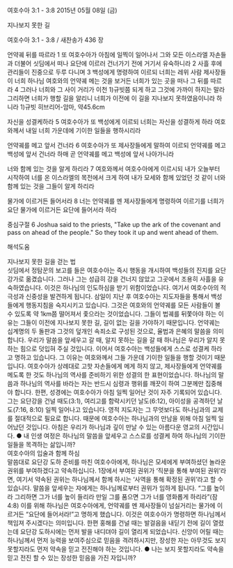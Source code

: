 여호수아 3:1 - 3:8 
2015년 05월 08일 (금)

지나보지 못한 길 



여호수아 3:1 - 3:8 / 새찬송가 436 장


언약궤 뒤를 따르라
1 또 여호수아가 아침에 일찍이 일어나서 그와 모든 이스라엘 자손들과 더불어 싯딤에서 떠나 요단에 이르러 건너가기 전에 거기서 유숙하니라 2 사흘 후에 관리들이 진중으로 두루 다니며 3 백성에게 명령하여 이르되 너희는 레위 사람 제사장들이 너희 하나님 여호와의 언약궤 메는 것을 보거든 너희가 있는 곳을 떠나 그 뒤를 따르라 
4 그러나 너희와 그 사이 거리가 이천 1)규빗쯤 되게 하고 그것에 가까이 하지는 말라 그리하면 너희가 행할 길을 알리니 너희가 이전에 이 길을 지나보지 못하였음이니라 하니라  1)규빗 히브리어-암마, 약45.6cm


자신을 성결케하라 
5 여호수아가 또 백성에게 이르되 너희는 자신을 성결하게 하라 여호와께서 내일 너희 가운데에 기이한 일들을 행하시리라 

언약궤를 메고 앞서 건너라
6 여호수아가 또 제사장들에게 말하여 이르되 언약궤를 메고 백성에 앞서 건너라 하매 곧 언약궤를 메고 백성에 앞서 나아가니라 

너와 함께 있는 것을 알게 하리라 
7 여호와께서 여호수아에게 이르시되 내가 오늘부터 시작하여 너를 온 이스라엘의 목전에서 크게 하여 내가 모세와 함께 있었던 것 같이 너와 함께 있는 것을 그들이 알게 하리라 

물가에 이르거든 들어서라
8 너는 언약궤를 멘 제사장들에게 명령하여 이르기를 너희가 요단 물가에 이르거든 요단에 들어서라 하라 

중심구절 6 Joshua said to the priests, "Take up the ark of the covenant and pass on ahead of the people." So they took it up and went ahead of them.

해석도움





지나보지 못한 길을 걷는 법  
싯딤에서 정탐꾼의 보고를 들은 여호수아는 즉시 행동을 개시하여 백성들의 진지를 요단강가로 옮겼습니다. 그러나 그는 성급히 강을 건너지 않았고 그곳에서 조용히 사흘을 유숙하였습니다. 이것은 하나님의 인도하심을 받기 위함이었습니다. 여기서 여호수아의 적극성과 신중성을 발견하게 됩니다. 삼일이 지난 후 여호수아는 지도자들을 통해서 백성들에게 행동지침을 숙지시키고 있습니다. 그것은 여호와의 언약궤를 모든 사람들이 볼 수 있도록 약 1km쯤 떨어져서 좇으라는 것이었습니다. 그들이 법궤를 뒤쫓아야 하는 이유는 그들이 이전에 지나보지 못한 길, 길이 없는 길을 가야하기 때문입니다. 언약궤는 십계명의 두 돌판과 그것의 덮개인 속죄소로 구성된 것으로, 율법과 은혜의 말씀을 의미합니다. 우리가 말씀을 앞세우고 갈 때, 알지 못하는 길을 갈 때 하나님은 우리가 알지 못하는 힘으로 덧입혀 주실 것입니다. 이어서 여호수아는 백성들에게 스스로 성결케 하라고 명하고 있습니다. 그 이유는 여호와께서 그들 가운데 기이한 일들을 행할 것이기 때문입니다. 여호수아가 상례대로 고핫 자손들에게 메게 하지 않고, 제사장들에게 언약궤를 메도록 한 것도 하나님의 역사를 준비하기 위한 성결의 한 표현이었습니다.  하나님의 말씀과 하나님의 역사를 바라는 자는 반드시 심령과 행위를 깨끗이 하여 그분께만 집중해야 합니다. 한편, 성경에는 여호수아가 아침 일찍 일어난 것이 자주 기록되어 있습니다. 그는 요단강을 건널 때도(3:1), 여리고를 함락시키던 날도(6:12), 아이성을 공격하던 날도(7:16, 8:10) 일찍 일어나고 있습니다. 영적 지도자는 그 무엇보다도 하나님과의 교제를 절대적으로 필요로 합니다. 때문에 여호수아는 하나님과의 만남을 위해 아침 일찍 일어났던 것입니다. 아침은 우리가 하나님과 깊이 만날 수 있는 아름다운 영교의 시간입니다. 
●  내 인생 여정은 하나님의 말씀을 앞세우고 스스로를 성결케 하여 하나님의 기이한 일들을 목격하는 삶입니까?    
여호수아의 입술과 함께 하심  
말씀대로 요단강 도하 준비를 마친 여호수아에게, 하나님은 모세에게 부여하셨던 놀라운 권위를 부여하겠다고 약속하십니다. 1장에서 부여된 권위가 ‘직분을 통해 부여된 권위’라면, 여기서 약속된 권위는 하나님께서 함께 하시는 ‘사역을 통해 확정된 권위’라고 할 수 있습니다. 말씀을 앞세우는 자에게는 하나님께로부터 권위가 임하게 됩니다. “그를 높이라 그리하면 그가 너를 높이 들리라 만일 그를 품으면 그가 너를 영화롭게 하리라”(잠4:8) 이를  위해 하나님은 여호수아에게, 언약궤를 멘 제사장들이 넘실거리는 물가에 이르거든 “요단에 들어서라!”고 명하게 했습니다. 이것은 여호수아가 명령하면 하나님께서 책임져 주시겠다는 의미입니다. 한편 홍해를 건널 때는 발걸음을 내딛기 전에 길이 열렸는데 요단강 도하시에는 먼저 발을 내디뎌야 길이 열리게 되었습니다. 신앙이 어릴 때는 하나님께서 먼저 능력을 보여주심으로 믿음을 격려하시지만, 장성한 자는 아무것도 보지 못할지라도 먼저 약속을 믿고 전진해야 하는 것입니다.
●  나는 보지 못할지라도 약속을 믿고 전진 할 수 있는 장성한 믿음을 가진 자입니까?